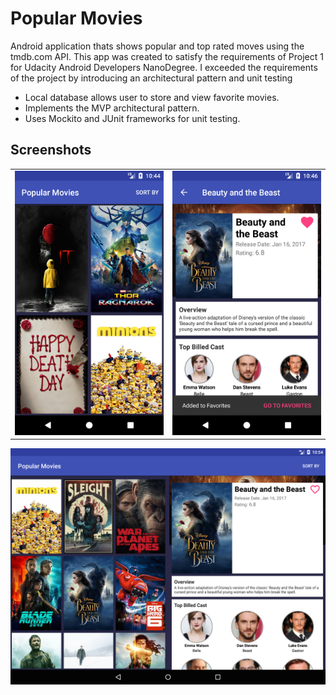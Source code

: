 # Popular Movies

Android application thats shows popular and top rated moves using the tmdb.com API. This app was created to satisfy the requirements of Project 1 for Udacity Android Developers NanoDegree. I exceeded the requirements of the project by introducing an architectural pattern and unit testing

- Local database allows user to store and view favorite movies.
- Implements the MVP architectural pattern.
- Uses Mockito and JUnit frameworks for unit testing.

## Screenshots

<table>
  <tr>
    <td>
<img src="https://raw.githubusercontent.com/ndgithub/popular-movies/master/screenshots/phone_master_portrait.png" alt="alt text" width="300"> </td>
    <td>
<img src="https://raw.githubusercontent.com/ndgithub/popular-movies/master/screenshots/phone_detail_view.png" alt="alt text" width="300"></td></tr></table>
<img src="https://raw.githubusercontent.com/ndgithub/popular-movies/master/screenshots/tablet.png" alt="alt text" width="600">
